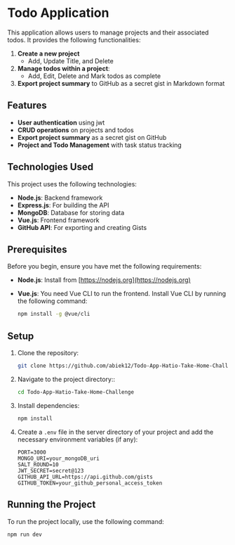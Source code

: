 # Todo Application

This application allows users to manage projects and their associated todos. It provides the following functionalities:
1. **Create a new project**
   - Add, Update Title, and Delete
2. **Manage todos within a project**:
   - Add, Edit, Delete and Mark todos as complete
3. **Export project summary** to GitHub as a secret gist in Markdown format

## Features

- **User authentication** using jwt
- **CRUD operations** on projects and todos
- **Export project summary** as a secret gist on GitHub
- **Project and Todo Management** with task status tracking

## Technologies Used

This project uses the following technologies:

- **Node.js**: Backend framework
- **Express.js**: For building the API
- **MongoDB**: Database for storing data
- **Vue.js**: Frontend framework
- **GitHub API**: For exporting and creating Gists

## Prerequisites

Before you begin, ensure you have met the following requirements:

- **Node.js**: Install from [https://nodejs.org](https://nodejs.org)
- **Vue.js**: You need Vue CLI to run the frontend. Install Vue CLI by running the following command:
  
    ```bash
    npm install -g @vue/cli
    ```
    
## Setup

1. Clone the repository:

    ```bash
    git clone https://github.com/abiek12/Todo-App-Hatio-Take-Home-Challenge-.git
    ```
    
2. Navigate to the project directory::

    ```bash
    cd Todo-App-Hatio-Take-Home-Challenge
    ```

3. Install dependencies:

    ```bash
    npm install
    ```

4. Create a `.env` file in the server directory of your project and add the necessary environment variables (if any):

    ```env
    PORT=3000
    MONGO_URI=your_mongoDB_uri
    SALT_ROUND=10
    JWT_SECRET=secret@123
    GITHUB_API_URL=https://api.github.com/gists
    GITHUB_TOKEN=your_github_personal_access_token
    ```

## Running the Project

To run the project locally, use the following command:

```bash
npm run dev
